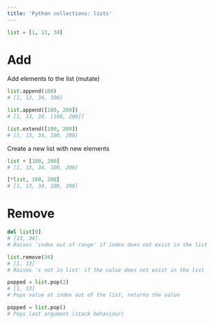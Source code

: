 ```yaml
---
title: 'Python collections: lists'
---
```


```python
list = [1, 13, 34]
```

# Add

Add elements to the list (mutate)
```python
list.append(100)
# [1, 13, 34, 100]

list.append([100, 200])
# [1, 13, 34, [100, 200]]

list.extend([100, 200])
# [1, 13, 34, 100, 200]
```

Create a new list with new elements
```python
list + [100, 200]
# [1, 13, 34, 100, 200]

[*list, 100, 200]
# [1, 13, 34, 100, 200]
```

# Remove

```python
del list[0]
# [13, 34].
# Raises 'index out of range' if index does not exist in the list

list.remove(34)
# [1, 13]
# Raises 'x not in list' if the value does not exist in the list

popped = list.pop(2)
# [1, 13]
# Pops value at index out of the list, returns the value

popped = list.pop()
# Pops last argument (stack behaviour)
```
